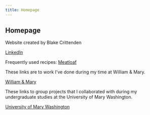 ```yaml
---
title: Homepage
---
```


## Homepage
Website created by Blake Crittenden

[LinkedIn](https://www.linkedin.com/in/blake-crittenden/)

Frequently used recipes:
[Meatloaf](/Recipes/meatloaf.txt)

These links are to work I've done during my time at William & Mary.

[William & Mary](/William_Mary/index.md)

These links to group projects that I collaborated with during my undergraduate studies at the University of Mary Washington.

[University of Mary Washington](/UMW/index.md)
